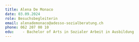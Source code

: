 ```yaml
---
title: Alena De Monaco
date: 03.09.2024
role: Besuchsbegleiterin 
email: alenademonaco@adesso-sozialberatung.ch
phone: 062 207 00 10
edu: 	- Bachelor of Arts in Sozialer Arbeit in Ausbildung
---
```

